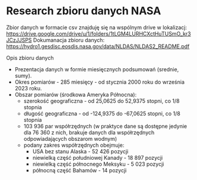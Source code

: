 # Research zbioru danych NASA

Zbior danych w formacie csv znajduję się na wspólnym drive w lokalizacj: https://drive.google.com/drive/u/1/folders/1tLGM4LURHCXctHuTUSmO_kr3JCzJJSPS
Dokumanacja zbioru danych: https://hydro1.gesdisc.eosdis.nasa.gov/data/NLDAS/NLDAS2_README.pdf 

Opis zbioru danych

* Prezentacja danych w formie miesięcznych podsumowań (srednie, sumy).
* Okres pomiarów - 285 miesięcy - od stycznia 2000 roku do września 2023 roku.
* Obszar pomiarów (środkowa Ameryka Północna):
  * szerokość geograficzna - od 25,0625 do 52,9375 stopni, co 1/8 stopnia
  * długość geograficzna - od -124,9375 do -67,0625 stopni, co 1/8 stopnia
  * 103 936 par współrzędnych (w praktyce dane są dostępne jedynie dla 76 360 z nich, brakuje danych dla współrzędnych odpowiadających obszarom wodnym)
  * podany zakres współrzędnych obejmuje:
    * USA bez stanu Alaska - 52 426 pozycji
    * niewielką część południowej Kanady - 18 897 pozycji
    * niewielką część północnego Meksyku - 5 023 pozycji
    * północną część Bahamów - 14 pozycji

